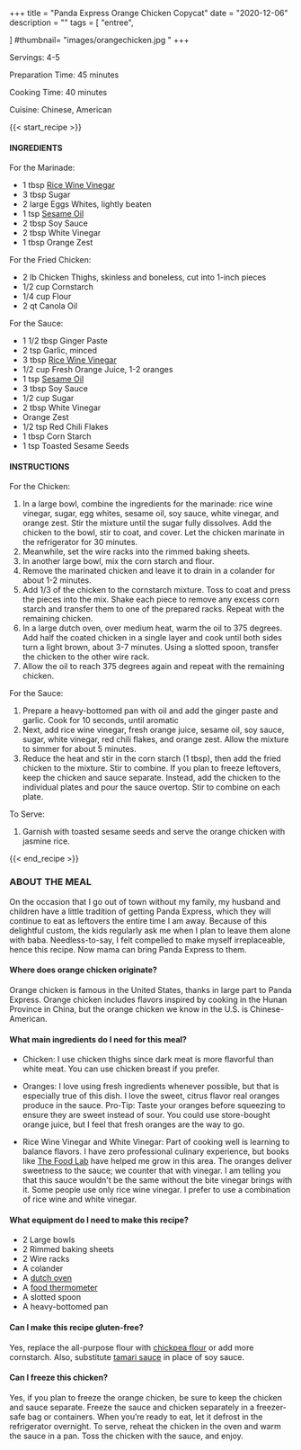 +++
title = "Panda Express Orange Chicken Copycat"
date = "2020-12-06"
description = ""
tags = [
    "entree",
    
]
#thumbnail= "images/orangechicken.jpg "
+++

Servings: 4-5 <!--more-->

Preparation Time: 45 minutes 

Cooking Time: 40 minutes

Cuisine: Chinese, American

{{< start_recipe >}}

#### INGREDIENTS 

For the Marinade:

* 1 tbsp [Rice Wine Vinegar](https://amzn.to/3feHUZc)
* 3 tbsp Sugar
* 2 large Eggs Whites, lightly beaten
* 1 tsp [Sesame Oil](https://amzn.to/3b72o2v)
* 2 tbsp Soy Sauce
* 2 tbsp White Vinegar
* 1 tbsp Orange Zest 

For the Fried Chicken:

* 2 lb Chicken Thighs, skinless and boneless, cut into 1-inch pieces
* 1/2 cup Cornstarch
* 1/4 cup Flour
* 2 qt Canola Oil

For the Sauce:

* 1 1/2 tbsp Ginger Paste
* 2 tsp Garlic, minced
* 3 tbsp [Rice Wine Vinegar](https://amzn.to/3feHUZc)
* 1/2 cup Fresh Orange Juice, 1-2 oranges
* 1 tsp [Sesame Oil](https://amzn.to/3b72o2v)
* 3 tbsp Soy Sauce
* 1/2 cup Sugar
* 2 tbsp White Vinegar
* Orange Zest 
* 1/2 tsp Red Chili Flakes
* 1 tbsp Corn Starch
* 1 tsp Toasted Sesame Seeds 

#### INSTRUCTIONS 

For the Chicken: 

1. In a large bowl, combine the ingredients for the marinade: rice wine vinegar, sugar, egg whites, sesame oil, soy sauce, white vinegar, and orange zest. Stir the mixture until the sugar fully dissolves. Add the chicken to the bowl, stir to coat, and cover. Let the chicken marinate in the refrigerator for 30 minutes.
2. Meanwhile, set the wire racks into the rimmed baking sheets.
3. In another large bowl, mix the corn starch and flour.
4. Remove the marinated chicken and leave it to drain in a colander for about 1-2 minutes.
5. Add 1/3 of the chicken to the cornstarch mixture. Toss to coat and press the pieces into the mix. Shake each piece to remove any excess corn starch and transfer them to one of the prepared racks. Repeat with the remaining chicken.
6. In a large dutch oven, over medium heat, warm the oil to 375 degrees. Add half the coated chicken in a single layer and cook until both sides turn a light brown, about 3-7 minutes. Using a slotted spoon, transfer the chicken to the other wire rack.
7. Allow the oil to reach 375 degrees again and repeat with the remaining chicken. 

For the Sauce: 

1. Prepare a heavy-bottomed pan with oil and add the ginger paste and garlic. Cook for 10 seconds, until aromatic
2. Next, add rice wine vinegar, fresh orange juice, sesame oil, soy sauce, sugar, white vinegar, red chili flakes, and orange zest. Allow the mixture to simmer for about 5 minutes. 
3. Reduce the heat and stir in the corn starch (1 tbsp), then add the fried chicken to the mixture. Stir to combine. If you plan to freeze leftovers, keep the chicken and sauce separate. Instead, add the chicken to the individual plates and pour the sauce overtop. Stir to combine on each plate. 

To Serve: 

1. Garnish with toasted sesame seeds and serve the orange chicken with jasmine rice. 

{{< end_recipe >}}

### ABOUT THE MEAL

On the occasion that I go out of town without my family, my husband and children have a little tradition of getting Panda Express, which they will continue to eat as leftovers the entire time I am away. Because of this delightful custom, the kids regularly ask me when I plan to leave them alone with baba. Needless-to-say, I felt compelled to make myself irreplaceable, hence this recipe. Now mama can bring Panda Express to them. 

#### Where does orange chicken originate?

Orange chicken is famous in the United States, thanks in large part to Panda Express. Orange chicken includes flavors inspired by cooking in the Hunan Province in China, but the orange chicken we know in the U.S. is Chinese-American.  

#### What main ingredients do I need for this meal?

* Chicken: I use chicken thighs since dark meat is more flavorful than white meat. You can use chicken breast if you prefer.

* Oranges: I love using fresh ingredients whenever possible, but that is especially true of this dish. I love the sweet, citrus flavor real oranges produce in the sauce.  Pro-Tip: Taste your oranges before squeezing to ensure they are sweet instead of sour. You could use store-bought orange juice, but I feel that fresh oranges are the way to go. 

* Rice Wine Vinegar and White Vinegar: Part of cooking well is learning to balance flavors. I have zero professional culinary experience, but books like [The Food Lab](https://amzn.to/3ezumr7) have helped me grow in this area. The oranges deliver sweetness to the sauce; we counter that with vinegar. I am telling you that this sauce wouldn't be the same without the bite vinegar brings with it. Some people use only rice wine vinegar. I prefer to use a combination of rice wine and white vinegar. 

#### What equipment do I need to make this recipe?

* 2 Large bowls
* 2 Rimmed baking sheets 
* 2 Wire racks 
* A colander
* A [dutch oven](https://amzn.to/3qK1Llq)
* A [food thermometer](https://amzn.to/38BMn44) 
* A slotted spoon 
* A heavy-bottomed pan 

#### Can I make this recipe gluten-free?

Yes, replace the all-purpose flour with [chickpea flour](https://amzn.to/30F0Vf2) or add more cornstarch. Also, substitute [tamari sauce](https://amzn.to/30F0uBo) in place of soy sauce.

#### Can I freeze this chicken?

Yes, if you plan to freeze the orange chicken, be sure to keep the chicken and sauce separate. Freeze the sauce and chicken separately in a freezer-safe bag or containers. When you’re ready to eat, let it defrost in the refrigerator overnight. To serve, reheat the chicken in the oven and warm the sauce in a pan. Toss the chicken with the sauce, and enjoy. 

